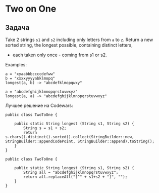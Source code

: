 # Two on One

## Задача

Take 2 strings `s1` and `s2` including only letters from `a` to `z`. Return a new sorted string, the longest possible, containing distinct letters,

* each taken only once - coming from s1 or s2.

Examples:

```
a = "xyaabbbccccdefww"
b = "xxxxyyyyabklmopq"
longest(a, b) -> "abcdefklmopqwxy"

a = "abcdefghijklmnopqrstuvwxyz"
longest(a, a) -> "abcdefghijklmnopqrstuvwxyz"
```

Лучшее решение на Codewars: 
```
public class TwoToOne {
    
    public static String longest (String s1, String s2) {
        String s = s1 + s2;
        return s.chars().distinct().sorted().collect(StringBuilder::new, StringBuilder::appendCodePoint, StringBuilder::append).toString();
    }
}
```

```
public class TwoToOne {
    
    public static String longest (String s1, String s2) {
        String all = "abcdefghijklmnopqrstuvwxyz";
        return all.replaceAll("[^" + s1+s2 + "]", "");
    }
}
```
